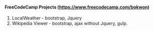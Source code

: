 #### FreeCodeCamp Projects (https://www.freecodecamp.com/bokwon)
1. LocalWeather - bootstrap, Jquery
2. Wikipedia Viewer - bootstrap, ajax without Jquery, gulp. 




